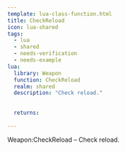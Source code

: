 ```yaml
---
template: lua-class-function.html
title: CheckReload
icon: lua-shared
tags:
  - lua
  - shared
  - needs-verification
  - needs-example
lua:
  library: Weapon
  function: CheckReload
  realm: shared
  description: "Check reload."
  
  
  returns:
    
---
```


<div class="lua__search__keywords">
Weapon:CheckReload &#x2013; Check reload.
</div>
